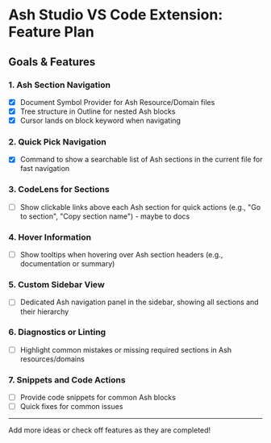 # Ash Studio VS Code Extension: Feature Plan

## Goals & Features

### 1. Ash Section Navigation

- [x] Document Symbol Provider for Ash Resource/Domain files
- [x] Tree structure in Outline for nested Ash blocks
- [x] Cursor lands on block keyword when navigating

### 2. Quick Pick Navigation

- [x] Command to show a searchable list of Ash sections in the current file for fast navigation

### 3. CodeLens for Sections

- [ ] Show clickable links above each Ash section for quick actions (e.g., "Go to section", "Copy section name") - maybe to docs

### 4. Hover Information

- [ ] Show tooltips when hovering over Ash section headers (e.g., documentation or summary)

### 5. Custom Sidebar View

- [ ] Dedicated Ash navigation panel in the sidebar, showing all sections and their hierarchy

### 6. Diagnostics or Linting

- [ ] Highlight common mistakes or missing required sections in Ash resources/domains

### 7. Snippets and Code Actions

- [ ] Provide code snippets for common Ash blocks
- [ ] Quick fixes for common issues

---

Add more ideas or check off features as they are completed!
